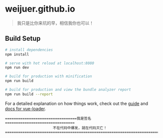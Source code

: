 # weijuer.github.io

> 我只是比你来坑的早，相信我你也可以！

## Build Setup

``` bash
# install dependencies
npm install

# serve with hot reload at localhost:8080
npm run dev

# build for production with minification
npm run build

# build for production and view the bundle analyzer report
npm run build --report
```

For a detailed explanation on how things work, check out the [guide](http://vuejs-templates.github.io/webpack/) and [docs for vue-loader](http://vuejs.github.io/vue-loader).

```
=================================我是签名================================ 
                      不在代码中爆发，就在代码灭亡！ 
========================================================================
```
